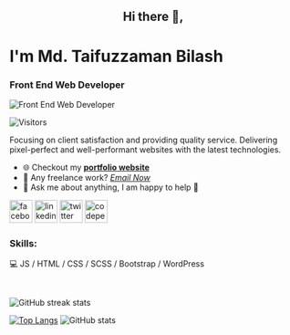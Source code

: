 <h2 align="center"> Hi there 👋,</h2>

# I'm Md. Taifuzzaman Bilash
### Front End Web Developer

![Front End Web Developer](https://pbs.twimg.com/profile_banners/1054559594817609728/1618968143/1500x500)


![Visitors](https://gpvc.arturio.dev/bilashism)  

Focusing on client satisfaction and providing quality service. Delivering pixel-perfect and well-performant websites with the latest technologies.

- 🌐 Checkout my [**portfolio website**](https://bilashism.github.io) 
- 💼 Any freelance work?  [*Email Now*](mailto:bilashism@gmail.com)
- 💬 Ask me about anything, I am happy to help 🙂

[<img src='https://cdn.jsdelivr.net/npm/simple-icons@3.0.1/icons/facebook.svg' alt='facebook' height='40'>](https://www.facebook.com/bilashism) [<img src='https://cdn.jsdelivr.net/npm/simple-icons@3.0.1/icons/linkedin.svg' alt='linkedin' height='40'>](https://www.linkedin.com/in/https://bilashism.github.io//)    [<img src='https://cdn.jsdelivr.net/npm/simple-icons@3.0.1/icons/twitter.svg' alt='twitter' height='40'>](https://twitter.com/bilashism)  [<img src='https://cdn.jsdelivr.net/npm/simple-icons@3.0.1/icons/codepen.svg' alt='codepen' height='40'>](https://codepen.io/bilashism) 

### Skills: 
💻 JS / HTML / CSS / SCSS / Bootstrap / WordPress 

<br>

<!-- ![GitHub metrics](https://metrics.lecoq.io/bilashism)  -->
  ![GitHub streak stats](https://github-readme-streak-stats.herokuapp.com/?user=bilashism)  

[![Top Langs](https://github-readme-stats.vercel.app/api/top-langs/?username=bilashism)](https://github.com/anuraghazra/github-readme-stats) ![GitHub stats](https://github-readme-stats.vercel.app/api?username=bilashism&show_icons=true)  

<!-- ![GitHub Activity Graph](https://activity-graph.herokuapp.com/graph?username=bilashism)   -->



